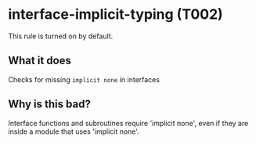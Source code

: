 # interface-implicit-typing (T002)
This rule is turned on by default.

## What it does
Checks for missing `implicit none` in interfaces

## Why is this bad?
Interface functions and subroutines require 'implicit none', even if they are
inside a module that uses 'implicit none'.